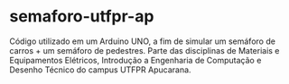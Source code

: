 # semaforo-utfpr-ap
Código utilizado em um Arduino UNO, a fim de simular um semáforo de carros + um semáforo de pedestres. Parte das disciplinas de Materiais e Equipamentos Elétricos, Introdução a Engenharia de Computação e Desenho Técnico do campus UTFPR Apucarana.
